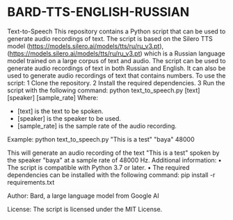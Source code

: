 # BARD-TTS-ENGLISH-RUSSIAN

Text-to-Speech
This repository contains a Python script that can be used to generate audio recordings of text. The script is based on the Silero TTS model (https://models.silero.ai/models/tts/ru/ru_v3.pt), (https://models.silero.ai/models/tts/ru/ru_v3.pt) which is a Russian language model trained on a large corpus of text and audio.
The script can be used to generate audio recordings of text in both Russian and English. It can also be used to generate audio recordings of text that contains numbers.
To use the script:
 1 Clone the repository.
 2 Install the required dependencies.
 3 Run the script with the following command:
python text_to_speech.py [text] [speaker] [sample_rate]
Where:

* [text] is the text to be spoken.
* [speaker] is the speaker to be used.
* [sample_rate] is the sample rate of the audio recording.

Example:
python text_to_speech.py "This is a test" "baya" 48000

This will generate an audio recording of the text "This is a test" spoken by the speaker "baya" at a sample rate of 48000 Hz.
Additional information:
 • The script is compatible with Python 3.7 or later.
 • The required dependencies can be installed with the following command:
pip install -r requirements.txt

Author:
Bard, a large language model from Google AI

License:
The script is licensed under the MIT License.


